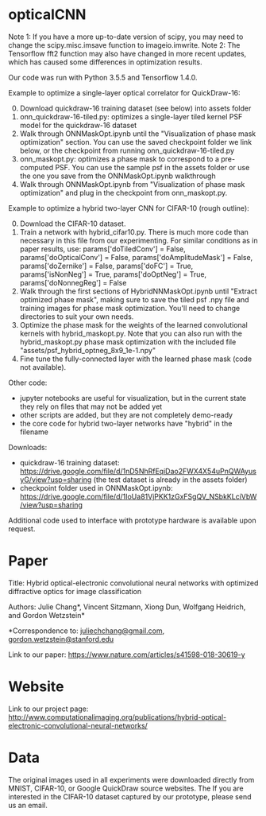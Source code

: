 # opticalCNN

Note 1: If you have a more up-to-date version of scipy, you may need to change the scipy.misc.imsave function to imageio.imwrite. 
Note 2: The Tensorflow fft2 function may also have changed in more recent updates, which has caused some differences in optimization results.

Our code was run with Python 3.5.5 and Tensorflow 1.4.0. 

Example to optimize a single-layer optical correlator for QuickDraw-16:

0. Download quickdraw-16 training dataset (see below) into assets folder
1. onn_quickdraw-16-tiled.py: optimizes a single-layer tiled kernel PSF model for the quickdraw-16 dataset
2. Walk through ONNMaskOpt.ipynb until the "Visualization of phase mask optimization" section. You can use the saved checkpoint folder we link below, or the checkpoint from running onn_quickdraw-16-tiled.py
3. onn_maskopt.py: optimizes a phase mask to correspond to a pre-computed PSF. You can use the sample psf in the assets folder or use the one you save from the ONNMaskOpt.ipynb walkthrough
4. Walk through ONNMaskOpt.ipynb from "Visualization of phase mask optimization" and plug in the checkpoint from onn_maskopt.py. 

Example to optimize a hybrid two-layer CNN for CIFAR-10 (rough outline):

0. Download the CIFAR-10 dataset.
1. Train a network with hybrid_cifar10.py. There is much more code than necessary in this file from our experimenting. For similar conditions as in paper results, use:
params['doTiledConv'] = False,
params['doOpticalConv'] = False,
params['doAmplitudeMask'] = False,
params['doZernike'] = False,
params['doFC'] = True,
params['isNonNeg'] = True,
params['doOptNeg'] = True,
params['doNonnegReg'] = False
2. Walk through the first sections of HybridNNMaskOpt.ipynb until "Extract optimized phase mask", making sure to save the tiled psf .npy file and training images for phase mask optimization. You'll need to change directories to suit your own needs.
3. Optimize the phase mask for the weights of the learned convolutional kernels with hybrid_maskopt.py. Note that you can also run with the hybrid_maskopt.py phase mask optimization with the included file "assets/psf_hybrid_optneg_8x9_1e-1.npy"
3. Fine tune the fully-connected layer with the learned phase mask (code not available).

Other code:
- jupyter notebooks are useful for visualization, but in the current state they rely on files that may not be added yet
- other scripts are added, but they are not completely demo-ready
- the core code for hybrid two-layer networks have "hybrid" in the filename

Downloads:
- quickdraw-16 training dataset: https://drive.google.com/file/d/1nD5NhRfEqiDao2FWX4X54uPnQWAyusyG/view?usp=sharing (the test dataset is already in the assets folder) 
- checkpoint folder used in ONNMaskOpt.ipynb: https://drive.google.com/file/d/1IoUa81VjPKK1zGxFSgQV_NSbkKLciVbW/view?usp=sharing 

Additional code used to interface with prototype hardware is available upon request.

# Paper

Title: Hybrid optical-electronic convolutional neural networks with optimized diffractive optics for image classification

Authors: Julie Chang*, Vincent Sitzmann, Xiong Dun, Wolfgang Heidrich, and Gordon Wetzstein*

*Correspondence to: juliechchang@gmail.com, gordon.wetzstein@stanford.edu

Link to our paper:
https://www.nature.com/articles/s41598-018-30619-y

# Website

Link to our project page:
http://www.computationalimaging.org/publications/hybrid-optical-electronic-convolutional-neural-networks/

# Data

The original images used in all experiments were downloaded directly from MNIST, CIFAR-10, or Google QuickDraw source websites. The If you are interested in the CIFAR-10 dataset captured by our prototype, please send us an email.
